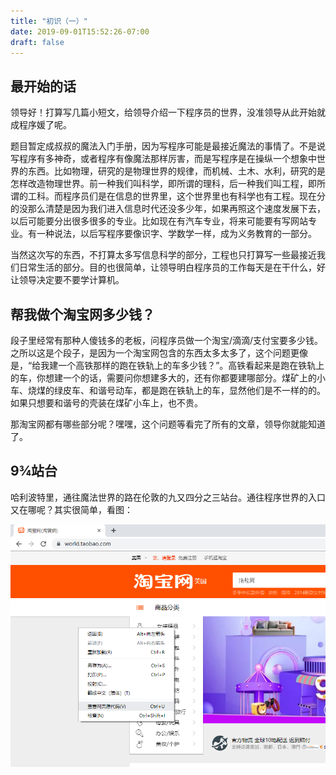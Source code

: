 ```yaml
---
title: "初识（一）"
date: 2019-09-01T15:52:26-07:00
draft: false
---
```



## 最开始的话

领导好！打算写几篇小短文，给领导介绍一下程序员的世界，没准领导从此开始就成程序媛了呢。

题目暂定成叔叔的魔法入门手册，因为写程序可能是最接近魔法的事情了。不是说写程序有多神奇，或者程序有像魔法那样厉害，而是写程序是在操纵一个想象中世界的东西。比如物理，研究的是物理世界的规律，而机械、土木、水利，研究的是怎样改造物理世界。前一种我们叫科学，即所谓的理科，后一种我们叫工程，即所谓的工科。而程序员们是在信息的世界里，这个世界里也有科学也有工程。现在分的没那么清楚是因为我们进入信息时代还没多少年，如果再照这个速度发展下去，以后可能要分出很多很多的专业。比如现在有汽车专业，将来可能要有写网站专业。有一种说法，以后写程序要像识字、学数学一样，成为义务教育的一部分。

当然这次写的东西，不打算太多写信息科学的部分，工程也只打算写一些最接近我们日常生活的部分。目的也很简单，让领导明白程序员的工作每天是在干什么，好让领导决定要不要学计算机。

## 帮我做个淘宝网多少钱？

段子里经常有那种人傻钱多的老板，问程序员做一个淘宝/滴滴/支付宝要多少钱。之所以这是个段子，是因为一个淘宝网包含的东西太多太多了，这个问题更像是，“给我建一个高铁那样的跑在铁轨上的车多少钱？”。高铁看起来是跑在铁轨上的车，你想建一个的话，需要问你想建多大的，还有你都要建哪部分。煤矿上的小车、烧煤的绿皮车、和谐号动车，都是跑在铁轨上的车，显然他们是不一样的的。如果只想要和谐号的壳装在煤矿小车上，也不贵。

那淘宝网都有哪些部分呢？嘿嘿，这个问题等看完了所有的文章，领导你就能知道了。

## 9¾站台

哈利波特里，通往魔法世界的路在伦敦的九又四分之三站台。通往程序世界的入口又在哪呢？其实很简单，看图：

![view source](../../img/source.png)